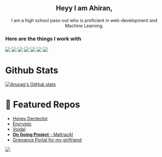 <h2 align="center">Heyy I am Ahiran,</h3>
<p align="center">I am a high school pass-out who is proficient in web-development and Machine Learning.</p>

### Here are the things I work with
<div style={{display: flex; margin-x: 4px}}>
  <img src="https://img.shields.io/badge/PyTorch-EE4C2C?style=for-the-badge&logo=pytorch&logoColor=white"></img>
  <img src="https://img.shields.io/badge/TensorFlow-FF6F00?style=for-the-badge&logo=tensorflow&logoColor=white"></img>
  <img src="https://img.shields.io/badge/Keras-FF0000?style=for-the-badge&logo=keras&logoColor=white"></img>
  <img src="https://img.shields.io/badge/Figma-F24E1E?style=for-the-badge&logo=figma&logoColor=white"></img>
  <img src="https://img.shields.io/badge/Node%20js-339933?style=for-the-badge&logo=nodedotjs&logoColor=white"></img>
  <img src="https://img.shields.io/badge/nuxt%20js-00C58E?style=for-the-badge&logo=nuxtdotjs&logoColor=white">
  <img src="https://img.shields.io/badge/Python-FFD43B?style=for-the-badge&logo=python&logoColor=blue">
</div>


# Github Stats
[![Anurag's GitHub stats](https://github-readme-stats.vercel.app/api?username=plagzee&show_icons=true&theme=dracula)](https://github.com/anuraghazra/github-readme-stats)  


# 🌟 Featured Repos
- [Honey Dectector](https://github.com/plagzee/honey-detector)
- [Encrypto](https://github.com/plagzee/encrypto)
- [Voidal](https://github.com/plagzee/Final-Voidal)
- [**On Going Project** - MaltracAI](https://github.com/plagzee/maltracai)
- [Grievance Portal for my girlfriend](https://github.com/plagzee/jyoti-grievance-portal)


![](https://komarev.com/ghpvc/?username=plagzee&color=blue)




